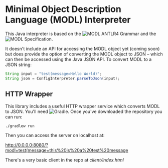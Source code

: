 # Minimal Object Description Language (MODL) Interpreter
This Java interpreter is based on the ![MODL ANTLR4 Grammar](https://github.com/MODLanguage/grammar-antlr4) and the ![MODL Specification](http://www.modl.uk/specification).

It doesn't include an API for accessing the MODL object yet (coming soon) but does provide the option of converting the MODL object to JSON – which can then be accessed using the Java JSON API. To convert MODL to a JSON string: 

```java
String input = "test(message=Hello World)"; 
String json = ConfigInterpreter.parseToJson(input);
```

## HTTP Wrapper
This library includes a useful HTTP wrapper service which converts MODL to JSON. You'll need ![Gradle](https://gradle.org/). Once you've downloaded the repository you can run:

    ./gradlew run
    
Then you can access the server on localhost at:

http://0.0.0.0:8080/?modl=test(message=this%20is%20a%20test%20message

There's a very basic client in the repo at *client/index.html*
